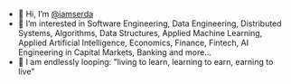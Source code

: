 - 👋 Hi, I’m [@iamserda](https://twitter.com/iamserda)
- 👀 I’m interested in Software Engineering, Data Engineering, Distributed Systems, Algorithms, Data Structures, Applied Machine Learning, Applied Artificial Intelligence, Economics, Finance, Fintech, AI Engineering in Capital Markets, Banking and more...
- 🌱 I am endlessly looping: "living to learn, learning to earn, earning to live"

<!---
iamserda/iamserda is a ✨ special ✨ repository because its `README.md` (this file) appears on your GitHub profile.
You can click the Preview link to take a look at your changes.
--->

